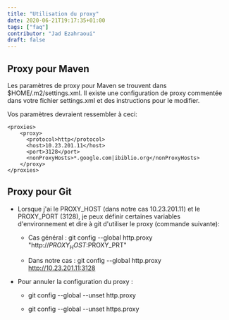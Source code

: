 ```yaml
---
title: "Utilisation du proxy"
date: 2020-06-21T19:17:35+01:00
tags: ["faq"]
contributor: "Jad Ezahraoui"
draft: false
---
```


## Proxy pour Maven

Les paramètres de proxy pour Maven se trouvent dans $HOME/.m2/settings.xml. Il existe une configuration de proxy commentée dans votre fichier settings.xml et des instructions pour le modifier.

Vos paramètres devraient ressembler à ceci:

```
<proxies>
    <proxy>
      <protocol>http</protocol>
      <host>10.23.201.11</host>
      <port>3128</port>
      <nonProxyHosts>*.google.com|ibiblio.org</nonProxyHosts>
    </proxy>
</proxies>

```

## Proxy pour Git

* Lorsque j'ai le PROXY_HOST (dans notre cas 10.23.201.11) et le PROXY_PORT (3128), je peux définir certaines variables d'environnement et dire à git d'utiliser le proxy (commande suivante):

  * Cas général : git config --global http.proxy "http://$PROXY_HOST:$PROXY_PRT"

  * Dans notre cas : git config --global http.proxy http://10.23.201.11:3128

* Pour annuler la configuration du proxy :

  * git config --global --unset http.proxy

  * git config --global --unset https.proxy

